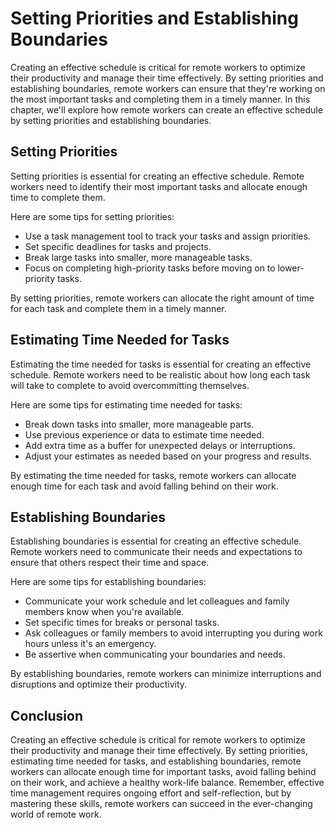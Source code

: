 Setting Priorities and Establishing Boundaries
=========================================================================================

Creating an effective schedule is critical for remote workers to optimize their productivity and manage their time effectively. By setting priorities and establishing boundaries, remote workers can ensure that they're working on the most important tasks and completing them in a timely manner. In this chapter, we'll explore how remote workers can create an effective schedule by setting priorities and establishing boundaries.

Setting Priorities
------------------

Setting priorities is essential for creating an effective schedule. Remote workers need to identify their most important tasks and allocate enough time to complete them.

Here are some tips for setting priorities:

- Use a task management tool to track your tasks and assign priorities.
- Set specific deadlines for tasks and projects.
- Break large tasks into smaller, more manageable tasks.
- Focus on completing high-priority tasks before moving on to lower-priority tasks.

By setting priorities, remote workers can allocate the right amount of time for each task and complete them in a timely manner.

Estimating Time Needed for Tasks
--------------------------------

Estimating the time needed for tasks is essential for creating an effective schedule. Remote workers need to be realistic about how long each task will take to complete to avoid overcommitting themselves.

Here are some tips for estimating time needed for tasks:

- Break down tasks into smaller, more manageable parts.
- Use previous experience or data to estimate time needed.
- Add extra time as a buffer for unexpected delays or interruptions.
- Adjust your estimates as needed based on your progress and results.

By estimating the time needed for tasks, remote workers can allocate enough time for each task and avoid falling behind on their work.

Establishing Boundaries
-----------------------

Establishing boundaries is essential for creating an effective schedule. Remote workers need to communicate their needs and expectations to ensure that others respect their time and space.

Here are some tips for establishing boundaries:

- Communicate your work schedule and let colleagues and family members know when you're available.
- Set specific times for breaks or personal tasks.
- Ask colleagues or family members to avoid interrupting you during work hours unless it's an emergency.
- Be assertive when communicating your boundaries and needs.

By establishing boundaries, remote workers can minimize interruptions and disruptions and optimize their productivity.

Conclusion
----------

Creating an effective schedule is critical for remote workers to optimize their productivity and manage their time effectively. By setting priorities, estimating time needed for tasks, and establishing boundaries, remote workers can allocate enough time for important tasks, avoid falling behind on their work, and achieve a healthy work-life balance. Remember, effective time management requires ongoing effort and self-reflection, but by mastering these skills, remote workers can succeed in the ever-changing world of remote work.
